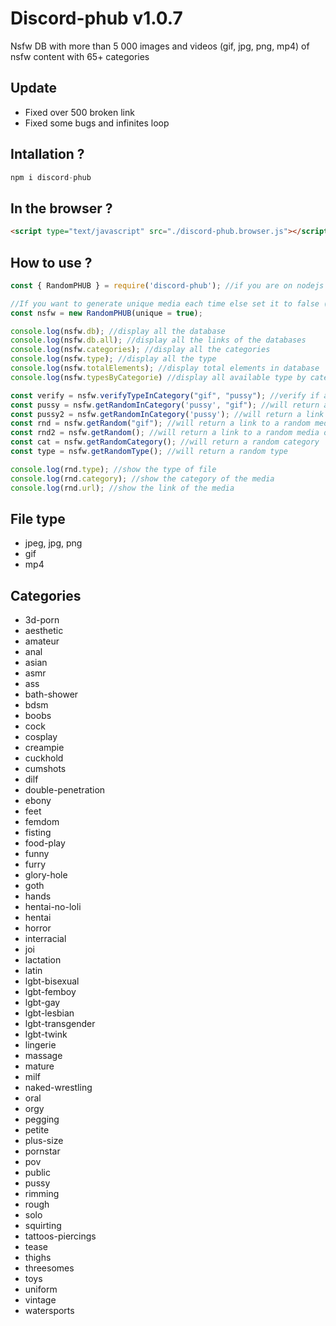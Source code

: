 # Discord-phub v1.0.7

Nsfw DB with more than 5 000 images and videos (gif, jpg, png, mp4) of nsfw content with 65+ categories

## Update

- Fixed over 500 broken link
- Fixed some bugs and infinites loop

## Intallation ?
```js
npm i discord-phub
```

## In the browser ?

```html
<script type="text/javascript" src="./discord-phub.browser.js"></script>
```

## How to use ?
```js
const { RandomPHUB } = require('discord-phub'); //if you are on nodejs

//If you want to generate unique media each time else set it to false (by default it's false)
const nsfw = new RandomPHUB(unique = true);

console.log(nsfw.db); //display all the database
console.log(nsfw.db.all); //display all the links of the databases
console.log(nsfw.categories); //display all the categories
console.log(nsfw.type); //display all the type
console.log(nsfw.totalElements); //display total elements in database
console.log(nsfw.typesByCategorie) //display all available type by categories

const verify = nsfw.verifyTypeInCategory("gif", "pussy"); //verify if a type is available in a categorie
const pussy = nsfw.getRandomInCategory('pussy', "gif"); //will return a link to a pussy gif
const pussy2 = nsfw.getRandomInCategory('pussy'); //will return a link to a pussy media 
const rnd = nsfw.getRandom("gif"); //will return a link to a random media of any categorie with gif type
const rnd2 = nsfw.getRandom(); //will return a link to a random media of any categorie with any type
const cat = nsfw.getRandomCategory(); //will return a random category
const type = nsfw.getRandomType(); //will return a random type

console.log(rnd.type); //show the type of file
console.log(rnd.category); //show the category of the media
console.log(rnd.url); //show the link of the media
```

## File type
- jpeg, jpg, png
- gif
- mp4

## Categories
- 3d-porn
- aesthetic
- amateur
- anal
- asian
- asmr
- ass
- bath-shower
- bdsm
- boobs
- cock
- cosplay
- creampie
- cuckhold
- cumshots
- dilf
- double-penetration
- ebony
- feet
- femdom
- fisting
- food-play
- funny
- furry
- glory-hole
- goth
- hands
- hentai-no-loli
- hentai
- horror
- interracial
- joi
- lactation
- latin
- lgbt-bisexual
- lgbt-femboy
- lgbt-gay
- lgbt-lesbian
- lgbt-transgender
- lgbt-twink
- lingerie
- massage
- mature
- milf
- naked-wrestling
- oral
- orgy
- pegging
- petite
- plus-size
- pornstar
- pov
- public
- pussy
- rimming
- rough
- solo
- squirting
- tattoos-piercings
- tease
- thighs
- threesomes
- toys
- uniform
- vintage
- watersports